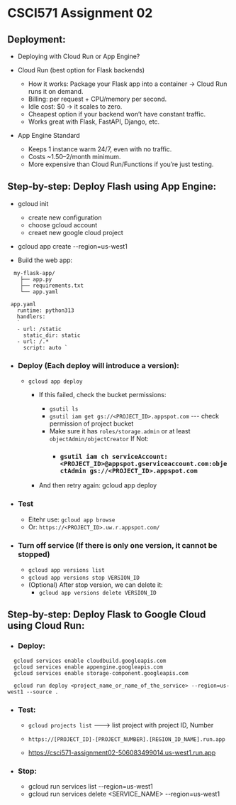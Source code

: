 # CSCI571 Assignment 02

## Deployment:
 - Deploying with Cloud Run or App Engine?
 - Cloud Run (best option for Flask backends)
   - How it works: Package your Flask app into a container → Cloud Run runs it on demand.
   - Billing: per request + CPU/memory per second.
   - Idle cost: $0 → it scales to zero.
   - Cheapest option if your backend won’t have constant traffic.
   - Works great with Flask, FastAPI, Django, etc.
 
 - App Engine Standard
   - Keeps 1 instance warm 24/7, even with no traffic.
   - Costs ~$1.50–$2/month minimum.
   - More expensive than Cloud Run/Functions if you’re just testing.


## Step-by-step: Deploy Flash using App Engine:
 - gcloud init
   - create new configuration
   - choose gcloud account
   - creaet new google cloud project

 - gcloud app create --region=us-west1

 - Build the web app:
```
  my-flask-app/
    ├── app.py
    ├── requirements.txt
    └── app.yaml
```
```
 app.yaml
   runtime: python313
   handlers:
   `
   - url: /static
     static_dir: static
   - url: /.*
     script: auto `
 ``` 

 - ### Deploy (Each deploy will introduce a version):
   - `gcloud app deploy`
     - If this failed, check the bucket permissions:
       - `gsutil ls`
       - `gsutil iam get gs://<PROJECT_ID>.appspot.com`   --- check permission of project bucket
       - Make sure it has `roles/storage.admin` or at least `objectAdmin/objectCreator`
         If Not:
         - ### `gsutil iam ch serviceAccount:<PROJECT_ID>@appspot.gserviceaccount.com:objectAdmin gs://<PROJECT_ID>.appspot.com`

     - And then retry again: gcloud app deploy

 - ### Test
   - Eitehr use: `gcloud app browse`
   - Or: `https://<PROJECT_ID>.uw.r.appspot.com/`

 - ### Turn off service (If there is only one version, it cannot be stopped)
   - `gcloud app versions list`
   - `gcloud app versions stop VERSION_ID`
   - (Optional) After stop version, we can delete it:
     - `gcloud app versions delete VERSION_ID`


## Step-by-step: Deploy Flask to Google Cloud using Cloud Run:

 - ### Deploy:
 ```
   gcloud services enable cloudbuild.googleapis.com
   gcloud services enable appengine.googleapis.com
   gcloud services enable storage-component.googleapis.com
   
   gcloud run deploy <project_name_or_name_of_the_service> --region=us-west1 --source .
```

 - ### Test:
   - `gcloud projects list` ---> list project with project ID, Number

   - `https://[PROJECT_ID]-[PROJECT_NUMBER].[REGION_ID_NAME].run.app`
   - https://csci571-assignment02-506083499014.us-west1.run.app


 - ### Stop:
   - gcloud run services list --region=us-west1
   - gcloud run services delete <SERVICE_NAME> --region=us-west1

